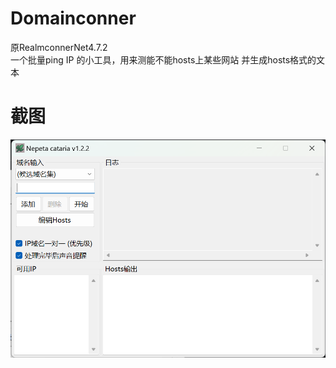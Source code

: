# Domainconner
原RealmconnerNet4.7.2  
一个批量ping IP 的小工具，用来测能不能hosts上某些网站 并生成hosts格式的文本  

# 截图
![Image text](https://github.com/LunaroakF/Domainconner/blob/master/pic4.png)  
